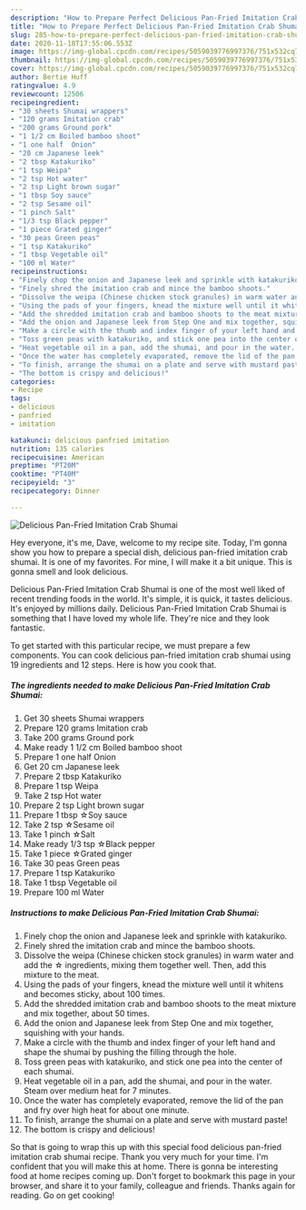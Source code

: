 ```yaml
---
description: "How to Prepare Perfect Delicious Pan-Fried Imitation Crab Shumai"
title: "How to Prepare Perfect Delicious Pan-Fried Imitation Crab Shumai"
slug: 285-how-to-prepare-perfect-delicious-pan-fried-imitation-crab-shumai
date: 2020-11-18T17:55:06.553Z
image: https://img-global.cpcdn.com/recipes/5059039776997376/751x532cq70/delicious-pan-fried-imitation-crab-shumai-recipe-main-photo.jpg
thumbnail: https://img-global.cpcdn.com/recipes/5059039776997376/751x532cq70/delicious-pan-fried-imitation-crab-shumai-recipe-main-photo.jpg
cover: https://img-global.cpcdn.com/recipes/5059039776997376/751x532cq70/delicious-pan-fried-imitation-crab-shumai-recipe-main-photo.jpg
author: Bertie Huff
ratingvalue: 4.9
reviewcount: 12506
recipeingredient:
- "30 sheets Shumai wrappers"
- "120 grams Imitation crab"
- "200 grams Ground pork"
- "1 1/2 cm Boiled bamboo shoot"
- "1 one half  Onion"
- "20 cm Japanese leek"
- "2 tbsp Katakuriko"
- "1 tsp Weipa"
- "2 tsp Hot water"
- "2 tsp Light brown sugar"
- "1 tbsp Soy sauce"
- "2 tsp Sesame oil"
- "1 pinch Salt"
- "1/3 tsp Black pepper"
- "1 piece Grated ginger"
- "30 peas Green peas"
- "1 tsp Katakuriko"
- "1 tbsp Vegetable oil"
- "100 ml Water"
recipeinstructions:
- "Finely chop the onion and Japanese leek and sprinkle with katakuriko."
- "Finely shred the imitation crab and mince the bamboo shoots."
- "Dissolve the weipa (Chinese chicken stock granules) in warm water and add the ☆ ingredients, mixing them together well. Then, add this mixture to the meat."
- "Using the pads of your fingers, knead the mixture well until it whitens and becomes sticky, about 100 times."
- "Add the shredded imitation crab and bamboo shoots to the meat mixture and mix together, about 50 times."
- "Add the onion and Japanese leek from Step One and mix together, squishing with your hands."
- "Make a circle with the thumb and index finger of your left hand and shape the shumai by pushing the filling through the hole."
- "Toss green peas with katakuriko, and stick one pea into the center of each shumai."
- "Heat vegetable oil in a pan, add the shumai, and pour in the water. Steam over medium heat for 7 minutes."
- "Once the water has completely evaporated, remove the lid of the pan and fry over high heat for about one minute."
- "To finish, arrange the shumai on a plate and serve with mustard paste!"
- "The bottom is crispy and delicious!"
categories:
- Recipe
tags:
- delicious
- panfried
- imitation

katakunci: delicious panfried imitation 
nutrition: 135 calories
recipecuisine: American
preptime: "PT20M"
cooktime: "PT40M"
recipeyield: "3"
recipecategory: Dinner

---
```



![Delicious Pan-Fried Imitation Crab Shumai](https://img-global.cpcdn.com/recipes/5059039776997376/751x532cq70/delicious-pan-fried-imitation-crab-shumai-recipe-main-photo.jpg)

Hey everyone, it's me, Dave, welcome to my recipe site. Today, I'm gonna show you how to prepare a special dish, delicious pan-fried imitation crab shumai. It is one of my favorites. For mine, I will make it a bit unique. This is gonna smell and look delicious.



Delicious Pan-Fried Imitation Crab Shumai is one of the most well liked of recent trending foods in the world. It's simple, it is quick, it tastes delicious. It's enjoyed by millions daily. Delicious Pan-Fried Imitation Crab Shumai is something that I have loved my whole life. They're nice and they look fantastic.


To get started with this particular recipe, we must prepare a few components. You can cook delicious pan-fried imitation crab shumai using 19 ingredients and 12 steps. Here is how you cook that.

<!--inarticleads1-->

##### The ingredients needed to make Delicious Pan-Fried Imitation Crab Shumai:

1. Get 30 sheets Shumai wrappers
1. Prepare 120 grams Imitation crab
1. Take 200 grams Ground pork
1. Make ready 1 1/2 cm Boiled bamboo shoot
1. Prepare 1 one half  Onion
1. Get 20 cm Japanese leek
1. Prepare 2 tbsp Katakuriko
1. Prepare 1 tsp Weipa
1. Take 2 tsp Hot water
1. Prepare 2 tsp Light brown sugar
1. Prepare 1 tbsp ☆Soy sauce
1. Take 2 tsp ☆Sesame oil
1. Take 1 pinch ☆Salt
1. Make ready 1/3 tsp ☆Black pepper
1. Take 1 piece ☆Grated ginger
1. Take 30 peas Green peas
1. Prepare 1 tsp Katakuriko
1. Take 1 tbsp Vegetable oil
1. Prepare 100 ml Water




<!--inarticleads2-->

##### Instructions to make Delicious Pan-Fried Imitation Crab Shumai:

1. Finely chop the onion and Japanese leek and sprinkle with katakuriko.
1. Finely shred the imitation crab and mince the bamboo shoots.
1. Dissolve the weipa (Chinese chicken stock granules) in warm water and add the ☆ ingredients, mixing them together well. Then, add this mixture to the meat.
1. Using the pads of your fingers, knead the mixture well until it whitens and becomes sticky, about 100 times.
1. Add the shredded imitation crab and bamboo shoots to the meat mixture and mix together, about 50 times.
1. Add the onion and Japanese leek from Step One and mix together, squishing with your hands.
1. Make a circle with the thumb and index finger of your left hand and shape the shumai by pushing the filling through the hole.
1. Toss green peas with katakuriko, and stick one pea into the center of each shumai.
1. Heat vegetable oil in a pan, add the shumai, and pour in the water. Steam over medium heat for 7 minutes.
1. Once the water has completely evaporated, remove the lid of the pan and fry over high heat for about one minute.
1. To finish, arrange the shumai on a plate and serve with mustard paste!
1. The bottom is crispy and delicious!




So that is going to wrap this up with this special food delicious pan-fried imitation crab shumai recipe. Thank you very much for your time. I'm confident that you will make this at home. There is gonna be interesting food at home recipes coming up. Don't forget to bookmark this page in your browser, and share it to your family, colleague and friends. Thanks again for reading. Go on get cooking!
